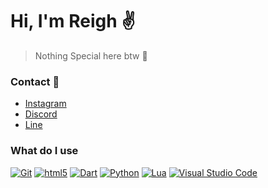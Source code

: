 # Hi, I'm Reigh ✌️
> Nothing Special here btw 🤫

### Contact 📩
- [Instagram](https://instagram.com/muh.khadaffy)
- [Discord](http://discordapp.com/users/415466692064313344)
- [Line](https://line.me/ti/p/~yapuy)

### What do I use
[<img alt="Git" src="https://img.shields.io/badge/-Git-f05033?style=flat-square&logo=git&logoColor=white" />](https://git-scm.com) [<img alt="html5" src="https://img.shields.io/badge/-HTML5-E34F26?style=flat-square&logo=html5&logoColor=white" />](https://developer.mozilla.org/en-US/docs/Web/Guide/HTML/HTML5) [<img alt="Dart" src="https://img.shields.io/badge/-Dart-17212f?style=flat-square&logo=dart&logoColor=white" />](https://dart.dev) [<img alt="Python" src="https://img.shields.io/badge/-python-3476AA?style=flat-square&logo=python&logoColor=white" />](https://www.python.org) [<img alt="Lua" src="https://img.shields.io/badge/-Lua-00007C?style=flat-square&logo=lua&logoColor=white" />](https://www.lua.org/) [<img alt="Visual Studio Code" src="https://img.shields.io/badge/-Visual Studio Code-007ACC?style=flat-square&logo=visual-studio-code&logoColor=white" />](https://code.visualstudio.com/)
